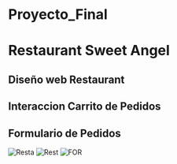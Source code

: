 # Proyecto_Final
# Restaurant Sweet Angel
## Diseño web Restaurant
## Interaccion Carrito de Pedidos
## Formulario de Pedidos 
![Resta](https://user-images.githubusercontent.com/96214201/164358743-9cada6ff-586a-47b8-86fc-73e9a75ffb3a.png)
![Rest](https://user-images.githubusercontent.com/96214201/164359076-3b434477-bb07-49aa-ba54-6f5c7c2985c7.png)
![FOR](https://user-images.githubusercontent.com/96214201/164359086-50263eef-cafa-4cdf-8de2-07e338789777.png)
